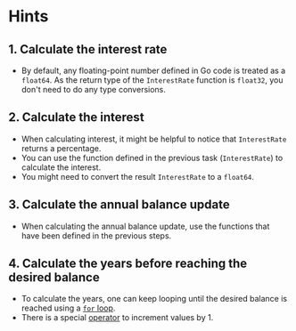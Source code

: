 # Hints

## 1. Calculate the interest rate

- By default, any floating-point number defined in Go code is treated as a `float64`.
  As the return type of the `InterestRate` function is `float32`, you don't need to do any type conversions.

## 2. Calculate the interest

- When calculating interest, it might be helpful to notice that `InterestRate` returns a percentage.
- You can use the function defined in the previous task (`InterestRate`) to calculate the interest.
- You might need to convert the result `InterestRate` to a `float64`.

## 3. Calculate the annual balance update

- When calculating the annual balance update, use the functions that have been defined in the previous steps.

## 4. Calculate the years before reaching the desired balance

- To calculate the years, one can keep looping until the desired balance is reached using a [`for` loop](https://gobyexample.com/for).
- There is a special [operator](https://golang.org/ref/spec#IncDec_statements) to increment values by 1.